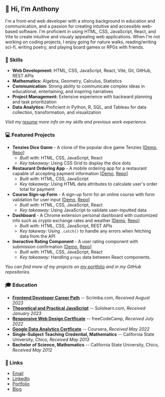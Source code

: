 ## 👋 Hi, I’m Anthony 
I'm a front-end web developer with a strong background in education and communication, and a passion for creating intuitive and accessible web-based software. I'm proficient in using HTML, CSS, JavaScript, React, and Vite to create intuitive and visualy appealing web applications. When I'm not working on coding projects, I enjoy going for nature walks, reading/writing sci-fi, writing poetry, and playing board games or RPGs with friends.

### 🧰 Skills

- **Web Development:** HTML, CSS, JavaScript, React, Vite, Git, GitHub, REST APIs
- **Mathematics:** Algebra, Geometry, Calculus, Statistics
- **Communication:** Strong ability to communicate complex ideas in educational, entertaining, and inspiring narratives
- **Project Management:** Extensive experience with backward planning and task prioritization
- **Data Analytics:** Proficient in Python, R, SQL, and Tableau for data collection, transformation, and visualization

*Visit my [resume](https://ananfito.github.io/resume) more info on my skills and previous work experience.*

### 💻 Featured Projects

- **Tenzies Dice Game** - A clone of the popular dice game Tenzies [[Demo](https://tenzies-clone.netlify.app), [Repo](https://github.com/ananfito/tenzies-clone)]
    - *Built with:* HTML, CSS, JavaScript, React
    - *Key takeaway:* Using CSS Grid to display the dice dots
- **Restaurant Ordering App** - A mobile ordering app for a restaurant capable of accepting payment information [[Demo](https://ananfito.github.io/restaurant-ordering-app/), [Repo](https://github.com/ananfito/restaurant-ordering-app)]
    - *Built with:* HTML, CSS, JavaScript
    - *Key takeaway:* Using HTML data attributes to calculate user's order total for payment
- **Course Sign-up Form** - A sign-up form for an online course with form validation for user input [[Demo](https://incredible-pegasus-1b4484.netlify.app), [Repo](https://github.com/ananfito/sign-up-form)]
    - *Built with:* HTML, CSS, JavaScript, React
    - *Key takeaway:* Using JavaScript to validate user-inputted data
- **Dashboard** - A Chrome extension personal dashboard with customized info such as crypto exchange rates and weather [[Demo](https://personal-dashboard-7b5ad0.netlify.app/), [Repo](https://github.com/ananfito/dashboard-clone)]
    - *Built with:* HTML, CSS, JavaScript, REST APIs
    - *Key takeway:* Using `.catch()` to handle any errors when fetching data from the API
- **Ineractive Rating Component** - A user rating component with submission confirmation [[Demo](https://rating-component-9fb0b9.netlify.app/), [Repo](https://github.com/ananfito/interactive-rating-component)]
    - *Built with:* HTML, CSS, JavaScript, React
    - *Key takeaway:* Handling `props` data between React components.

*You can find more of my projects on [my portfolio](https://ananfit.github.io/) and in my GitHub repositories.*

### 🎓 Education

- **[Frontend Developer Career Path](https://scrimba.com/certificate/uerWNntQ/gfrontend)** -- Scrimba.com, *Received August 2023*
- **[Theoretical and Practical JavaScript](https://www.sololearn.com/certificates/CT-T4ODYRK2)** -- Sololearn.com, *Received January 2023*
- **[Responsive Web Design Certficate](https://www.freecodecamp.org/certification/ananfito/responsive-web-design)** -- freeCodeCamp, *Received July 2022*
- **[Google Data Analytics Certficate](https://www.credly.com/badges/dafff9fa-de9f-497f-bd7f-d98c46a24e73/public_url)** -- Coursera, *Received May 2022*
- **Single-Subject Teaching Credential, Mathematics** -- California State University, Chico, *Received May 2013*
- **Bachelor of Science, Mathematics** -- California State University, Chico, *Received May 2012*

### 🔗 Links
- <a href="mailto:msg.for.anthony.p6ht3@simplelogin.com?subject=Nice GitHub Project&body=Hey Anthony, I saw your GitHub project. Let's talk!">Email</a>
- [LinkedIn](https://linkedin.com/in/anthonynanfito)
- [Portfolio](https://ananfito.github.io)
- [Blog](https://ananfito.hashnode.dev)
